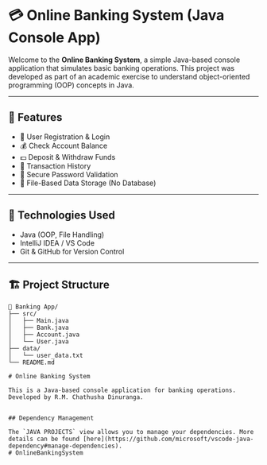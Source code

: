 
# 💳 Online Banking System (Java Console App)

Welcome to the **Online Banking System**, a simple Java-based console application that simulates basic banking operations. This project was developed as part of an academic exercise to understand object-oriented programming (OOP) concepts in Java.

---

## 🚀 Features

- 🧑 User Registration & Login
- 💰 Check Account Balance
- 💵 Deposit & Withdraw Funds
- 📄 Transaction History
- 🔐 Secure Password Validation
- 📁 File-Based Data Storage (No Database)

---

## 📌 Technologies Used

- Java (OOP, File Handling)
- IntelliJ IDEA / VS Code
- Git & GitHub for Version Control

---

## 🏗️ Project Structure

```plaintext
📁 Banking App/
├── src/
│   ├── Main.java
│   ├── Bank.java
│   ├── Account.java
│   └── User.java
├── data/
│   └── user_data.txt
└── README.md

# Online Banking System

This is a Java-based console application for banking operations.
Developed by R.M. Chathusha Dinuranga.


## Dependency Management

The `JAVA PROJECTS` view allows you to manage your dependencies. More details can be found [here](https://github.com/microsoft/vscode-java-dependency#manage-dependencies).
# OnlineBankingSystem


